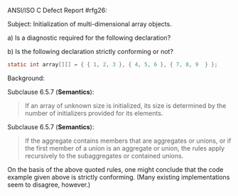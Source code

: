 ANSI/ISO C Defect Report #rfg26:

Subject: Initialization of multi-dimensional array objects.

a) Is a diagnostic required for the following declaration?

b) Is the following declaration strictly conforming or not?

```c
static int array[][] = { { 1, 2, 3 }, { 4, 5, 6 }, { 7, 8, 9  } };
```

Background:

Subclause 6.5.7 (**Semantics**):

> If an array of unknown size is initialized, its size is determined by the number
> of initializers provided for its elements.

Subclause 6.5.7 (**Semantics**):

> If the aggregate contains members that are aggregates or unions, or if the first
> member of a union is an aggregate or union, the rules apply recursively to the
> subaggregates or contained unions.

On the basis of the above quoted rules, one might conclude that the code example
given above is strictly conforming. (Many existing implementations seem to
disagree, however.)
